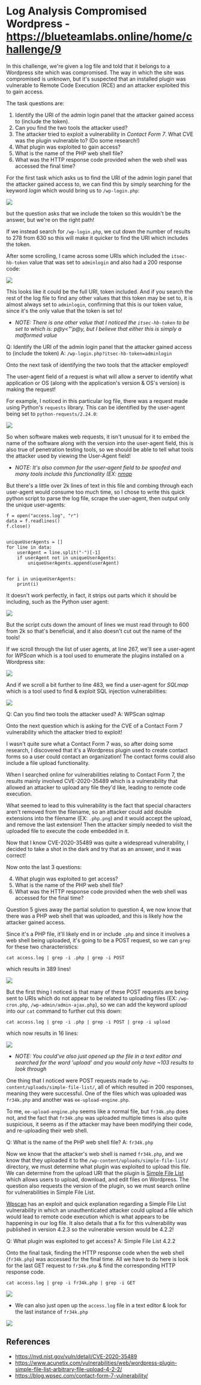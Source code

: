 # Log Analysis Compromised Wordpress - https://blueteamlabs.online/home/challenge/9

In this challenge, we're given a log file and told that it belongs to a Wordpress site which was compromised. The way in which the site was compromised is unknown, but it's suspected that an installed plugin was vulnerable to Remote Code Execution (RCE) and an attacker exploited this to gain access.

The task questions are:

1. Identify the URI of the admin login panel that the attacker gained access to (include the token).
2. Can you find the two tools the attacker used?
3. The attacker tried to exploit a vulnerability in *Contact Form 7*. What CVE was the plugin vulnerable to? (Do some research!)
4. What plugin was exploited to gain access?
5. What is the name of the PHP web shell file?
6. What was the HTTP response code provided when the web shell was accessed the final time?

For the first task which asks us to find the URI of the admin login panel that the attacker gained access to, we can find this by simply searching for the keyword *login* which would bring us to `/wp-login.php`:

![](https://i.imgur.com/ZSjuIrW.png)

but the question asks that we include the token so this wouldn't be the answer, but we're on the right path!

If we instead search for `/wp-login.php`, we cut down the number of results to 278 from 630 so this will make it quicker to find the URI which includes the token.

After some scrolling, I came across some URIs which included the `itsec-hb-token` value that was set to `adminlogin` and also had a 200 response code:

![](https://i.imgur.com/hBQ89K2.png)

This looks like it could be the full URI, token included. And if you search the rest of the log file to find any other values that this token may be set to, it is almost always set to `adminlogin`, confirming that this is our token value, since it's the only value that the token is set to!

* *NOTE: There is one other value that I noticed the `itsec-hb-token` to be set to which is: p@y<\"'p@y, but I believe that either this is simply a malformed value*

Q: Identify the URI of the admin login panel that the attacker gained access to (include the token)
A: `/wp-login.php?itsec-hb-token=adminlogin`

Onto the next task of identifying the two tools that the attacker employed!

The user-agent field of a request is what will allow a server to identify what application or OS (along with the application's version & OS's version) is making the request!

For example, I noticed in this particular log file, there was a request made using Python's `requests` library. This can be identified by the user-agent being set to `python-requests/2.24.0`:

![](https://i.imgur.com/WU7O5ey.png)

So when software makes web requests, it isn't unusual for it to embed the name of the software along with the version into the user-agent field, this is also true of penetration testing tools, so we should be able to tell what tools the attacker used by viewing the User-Agent field!

* *NOTE: It's also common for the user-agent field to be spoofed and many tools include this functionality (EX: [nmap](https://www.infosecmatter.com/nmap-nse-library/?nse=http-useragent-tester)*

But there's a little over 2k lines of text in this file and combing through each user-agent would consume too much time, so I chose to write this quick python script to parse the log file, scrape the user-agent, then output only the unique user-agents:

```python3
f = open("access.log", "r")
data = f.readlines()
f.close()


uniqueUserAgents = []
for line in data:
    userAgent = line.split("-")[-1]
    if userAgent not in uniqueUserAgents:
        uniqueUserAgents.append(userAgent)


for i in uniqueUserAgents:
    print(i)
```

It doesn't work perfectly, in fact, it strips out parts which it should be including, such as the Python user agent:

![](https://i.imgur.com/G7ZDGGe.png)

But the script cuts down the amount of lines we must read through to 600 from 2k so that's beneficial, and it also doesn't cut out the name of the tools!

If we scroll through the list of user agents, at line 267, we'll see a user-agent for *WPScan* which is a tool used to enumerate the plugins installed on a Wordpress site:

![](https://i.imgur.com/FRdIBXH.png)

And if we scroll a bit further to line 483, we find a user-agent for *SQLmap* which is a tool used to find & exploit SQL injection vulnerabilities:

![](https://i.imgur.com/BA4VOV4.png)

Q: Can you find two tools the attacker used?
A: WPScan sqlmap

Onto the next question which is asking for the CVE of a Contact Form 7 vulnerability which the attacker tried to exploit!

I wasn't quite sure what a Contact Form 7 was, so after doing some research, I discovered that it's a Wordpress plugin used to create contact forms so a user could contact an organization! The contact forms could also include a file upload functionality.

When I searched online for vulnerabilities relating to Contact Form 7, the results mainly involved CVE-2020-35489 which is a vulnerability that allowed an attacker to upload any file they'd like, leading to remote code execution.

What seemed to lead to this vulnerability is the fact that special characters aren't removed from the filename, so an attacker could add double extensions into the filename (EX: `.php.png`) and it would accept the upload, and remove the last extension! Then the attacker simply needed to visit the uploaded file to execute the code embedded in it.

Now that I know CVE-2020-35489 was quite a widespread vulnerability, I decided to take a shot in the dark and try that as an answer, and it was correct!

Now onto the last 3 questions:

4. What plugin was exploited to get access?
5. What is the name of the PHP web shell file?
6. What was the HTTP response code provided when the web shell was accessed for the final time?

Question 5 gives away the partial solution to question 4, we now know that there was a PHP web shell that was uploaded, and this is likely how the attacker gained access.

Since it's a PHP file, it'll likely end in or include `.php` and since it involves a web shell being uploaded, it's going to be a POST request, so we can `grep` for these two characteristics:

`cat access.log | grep -i .php | grep -i POST`

which results in 389 lines!

![](https://i.imgur.com/CqRpNl6.png)

But the first thing I noticed is that many of these POST requests are being sent to URIs which do not appear to be related to uploading files (EX: `/wp-cron.php`, `/wp-admin/admin-ajax.php`), so we can add the keyword *upload* into our `cat` command to further cut this down:

`cat access.log | grep -i .php | grep -i POST | grep -i upload`

which now results in 16 lines:

![](https://i.imgur.com/ggCqDGh.png)

* *NOTE: You could've also just opened up the file in a text editor and searched for the word 'upload' and you would only have ~103 results to look through*

One thing that I noticed were POST requests made to `/wp-content/uploads/simple-file-list/`, all of which resulted in 200 responses, meaning they were successful. One of the files which was uploaded was `fr34k.php` and another was `ee-upload-engine.php`. 

To me, `ee-upload-engine.php` seems like a normal file, but `fr34k.php` does not, and the fact that `fr34k.php` was uploaded multiple times is also quite suspicious, it seems as if the attacker may have been modifying their code, and re-uploading their web shell.

Q: What is the name of the PHP web shell file?
A: `fr34k.php`

Now we know that the attacker's web shell is named `fr34k.php`, and we know that they uploaded it to the `/wp-content/uploads/simple-file-list/` directory, we must determine what plugin was exploited to upload this file. We can determine from the upload URI that the plugin is [Simple File List](https://wordpress.org/plugins/simple-file-list/) which allows users to upload, download, and edit files on Wordpress. The question also requests the version of the plugin, so we must search online for vulnerabilities in Simple File List.

[Wpscan](https://wpscan.com/vulnerability/10192) has an exploit and quick explanation regarding a Simple File List vulnerability in which an unauthenticated attacker could upload a file which would lead to remote code execution which is what appears to be happening in our log file. It also details that a fix for this vulnerability was published in version 4.2.3 so the vulnerable version would be 4.2.2!

Q: What plugin was exploited to get access?
A: Simple File List 4.2.2

Onto the final task, finding the HTTP response code when the web shell (`fr34k.php`) was accessed for the final time. All we have to do here is look for the last GET request to `fr34k.php` & find the corresponding HTTP response code.

`cat access.log | grep -i fr34k.php | grep -i GET`

![](https://i.imgur.com/WM3mmlz.png)

* We can also just open up the `access.log` file in a text editor & look for the last instance of `fr34k.php`

![](https://i.imgur.com/kXylq73.png)

## References

* https://nvd.nist.gov/vuln/detail/CVE-2020-35489
* https://www.acunetix.com/vulnerabilities/web/wordpress-plugin-simple-file-list-arbitrary-file-upload-4-2-2/
* https://blog.wpsec.com/contact-form-7-vulnerability/
